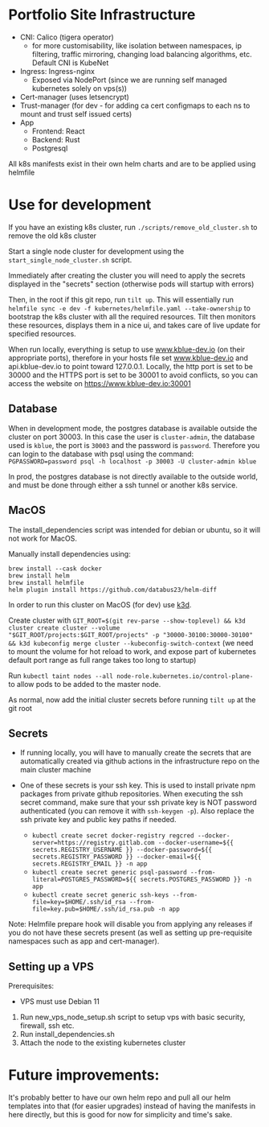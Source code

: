 # Portfolio Site Infrastructure

- CNI: Calico (tigera operator)
   - for more customisability, like isolation between namespaces, ip filtering, traffic mirroring, changing load balancing algorithms, etc. Default CNI is KubeNet
- Ingress: Ingress-nginx
   - Exposed via NodePort (since we are running self managed kubernetes solely on vps(s))
- Cert-manager (uses letsencrypt)
- Trust-manager (for dev - for adding ca cert configmaps to each ns to mount and trust self issued certs)
- App
   - Frontend: React
   - Backend: Rust
   - Postgresql

All k8s manifests exist in their own helm charts and are to be applied using helmfile

# Use for development

If you have an existing k8s cluster, run `./scripts/remove_old_cluster.sh` to remove the old k8s cluster

Start a single node cluster for development using the `start_single_node_cluster.sh` script.

Immediately after creating the cluster you will need to apply the secrets displayed in the "secrets" section (otherwise pods will startup with errors)

Then, in the root if this git repo, run `tilt up`. This will essentially run `helmfile sync -e dev -f kubernetes/helmfile.yaml --take-ownership` to bootstrap the k8s cluster with all the required resources. Tilt then monitors these resources, displays them in a nice ui, and takes care of live update for specified resources.

When run locally, everything is setup to use www.kblue-dev.io (on their appropriate ports), therefore in your hosts file set www.kblue-dev.io and api.kblue-dev.io to point toward 127.0.0.1.
Locally, the http port is set to be 30000 and the HTTPS port is set to be 30001 to avoid conflicts, so you can access the website on https://www.kblue-dev.io:30001


## Database

When in development mode, the postgres database is available outside the cluster on port 30003.
In this case the user is `cluster-admin`, the database used is `kblue`, the port is `30003` and the password is `password`.
Therefore you can login to the database with psql using the command: `PGPASSWORD=password psql -h localhost -p 30003 -U cluster-admin kblue`

In prod, the postgres database is not directly available to the outside world, and must be done through either a ssh tunnel or another k8s service.

## MacOS

The install_dependencies script was intended for debian or ubuntu, so it will not work for MacOS.

Manually install dependencies using:

```
brew install --cask docker
brew install helm
brew install helmfile
helm plugin install https://github.com/databus23/helm-diff
```

In order to run this cluster on MacOS (for dev) use [k3d](https://github.com/k3d-io/k3d).

Create cluster with `GIT_ROOT=$(git rev-parse --show-toplevel) && k3d cluster create cluster --volume "$GIT_ROOT/projects:$GIT_ROOT/projects" -p "30000-30100:30000-30100" && k3d kubeconfig merge cluster --kubeconfig-switch-context` (we need to mount the volume for hot reload to work, and expose part of kubernetes default port range as full range takes too long to startup)

Run `kubectl taint nodes --all node-role.kubernetes.io/control-plane-` to allow pods to be added to the master node.

As normal, now add the initial cluster secrets before running `tilt up` at the git root

## Secrets

- If running locally, you will have to manually create the secrets that are automatically created via github actions in the infrastructure repo on the main cluster machine
- One of these secrets is your ssh key. This is used to install private npm packages from private github repositories. When executing the ssh secret command, make sure that your ssh private key is NOT password authenticated (you can remove it with `ssh-keygen -p`). Also replace the ssh private key and public key paths if needed.

    - `kubectl create secret docker-registry regcred --docker-server=https://registry.gitlab.com --docker-username=${{ secrets.REGISTRY_USERNAME }} --docker-password=${{ secrets.REGISTRY_PASSWORD }} --docker-email=${{ secrets.REGISTRY_EMAIL }} -n app`
    - `kubectl create secret generic psql-password --from-literal=POSTGRES_PASSWORD=${{ secrets.POSTGRES_PASSWORD }} -n app`
    - `kubectl create secret generic ssh-keys --from-file=key=$HOME/.ssh/id_rsa --from-file=key.pub=$HOME/.ssh/id_rsa.pub -n app`

Note: Helmfile prepare hook will disable you from applying any releases if you do not have these secrets present (as well as setting up pre-requisite namespaces such as app and cert-manager).

## Setting up a VPS

Prerequisites:

- VPS must use Debian 11

1. Run new_vps_node_setup.sh script to setup vps with basic security, firewall, ssh etc.
2. Run install_dependencies.sh
3. Attach the node to the existing kubernetes cluster

# Future improvements:

It's probably better to have our own helm repo and pull all our helm templates into that (for easier upgrades) instead of having the manifests in here directly, but this is good for now for simplicity and time's sake.